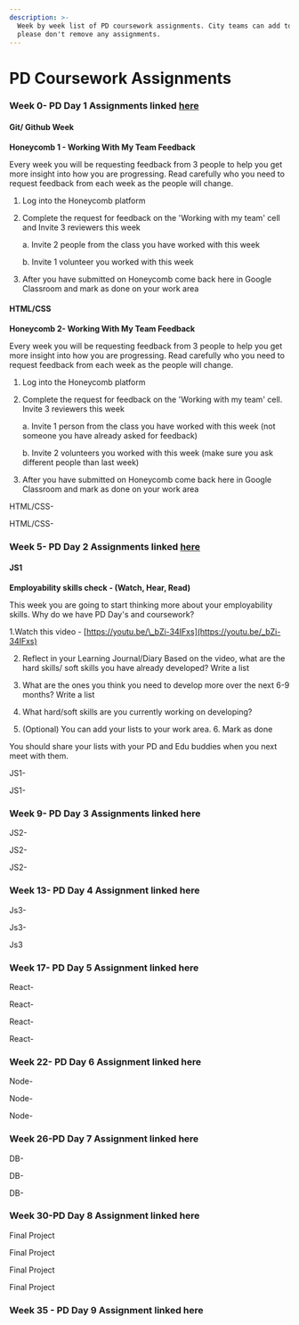 ```yaml
---
description: >-
  Week by week list of PD coursework assignments. City teams can add to this but
  please don't remove any assignments.
---
```


# PD Coursework Assignments

### Week 0- PD Day 1 Assignments linked [here](https://personaldevelopment.codeyourfuture.io/sessions/induction-week/coursework) 

#### Git/ Github Week

**Honeycomb 1 - Working With My Team Feedback**

Every week you will be requesting feedback from 3 people to help you get more insight into how you are progressing. Read carefully who you need to request feedback from each week as the people will change.

1. Log into the Honeycomb platform
2. Complete the request for feedback on the 'Working with my team' cell and Invite 3 reviewers this week

   a. Invite 2 people from the class you have worked with this week

   b. Invite 1 volunteer you worked with this week

3. After you have submitted on Honeycomb come back here in Google Classroom and mark as done on your work area

#### HTML/CSS 

**Honeycomb 2- Working With My Team Feedback**

Every week you will be requesting feedback from 3 people to help you get more insight into how you are progressing. Read carefully who you need to request feedback from each week as the people will change.

1. Log into the Honeycomb platform
2. Complete the request for feedback on the 'Working with my team' cell. Invite 3 reviewers this week

   a. Invite 1 person from the class you have worked with this week \(not someone you have already asked for feedback\)

   b. Invite 2 volunteers you worked with this week \(make sure you ask different people than last week\)

3. After you have submitted on Honeycomb come back here in Google Classroom and mark as done on your work area

HTML/CSS-

HTML/CSS-

### Week 5- PD Day 2 Assignments linked [here](https://personaldevelopment.codeyourfuture.io/sessions/pd-session-2/coursework)

#### JS1

**Employability skills check - \(Watch, Hear, Read\)**

This week you are going to start thinking more about your employability skills. Why do we have PD Day's and coursework?

1.Watch this video - [https://youtu.be/\_bZi-34IFxs](https://youtu.be/_bZi-34IFxs) 

2. Reflect in your Learning Journal/Diary Based on the video, what are the hard skills/ soft skills you have already developed? Write a list 

3. What are the ones you think you need to develop more over the next 6-9 months? Write a list 

4. What hard/soft skills are you currently working on developing? 

5. \(Optional\) You can add your lists to your work area. 6. Mark as done

You should share your lists with your PD and Edu buddies when you next meet with them.

JS1-

JS1-

### Week 9- PD Day 3 Assignments linked here

JS2-

JS2-

JS2-

### Week 13- PD Day 4 Assignment linked here

Js3-

Js3-

Js3

### Week 17- PD Day 5 Assignment linked here

React- 

React-

React-

React-

### Week 22- PD Day 6 Assignment linked here

Node- 

Node- 

Node- 

### Week 26-PD Day 7 Assignment linked here

DB- 

DB-

DB- 

### Week 30-PD Day 8 Assignment linked here

Final Project

Final Project

Final Project

Final Project

### Week 35 - PD Day 9 Assignment linked here









